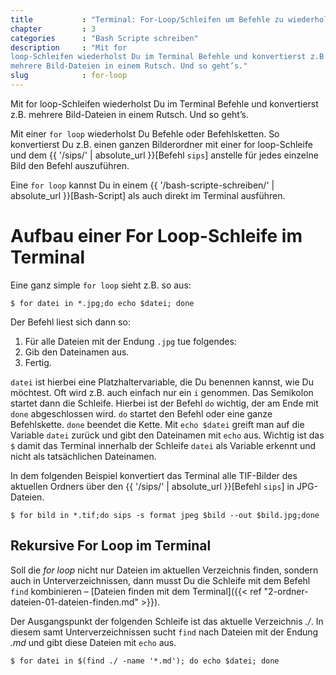 ```yaml
---
title           : "Terminal: For-Loop/Schleifen um Befehle zu wiederholen"
chapter         : 3
categories      : "Bash Scripte schreiben"
description     : "Mit for
loop-Schleifen wiederholst Du im Terminal Befehle und konvertierst z.B.
mehrere Bild-Dateien in einem Rutsch. Und so geht’s."
slug            : for-loop
---
```

Mit for loop-Schleifen wiederholst Du im Terminal Befehle und
konvertierst z.B. mehrere Bild-Dateien in einem Rutsch. Und so geht’s.
<!-- readmore -->

Mit einer `for loop` wiederholst Du Befehle oder Befehlsketten. So
konvertierst Du z.B. einen ganzen Bilderordner mit einer for
loop-Schleife und dem {{ '/sips/' | absolute\_url }}\[Befehl `sips`\]
anstelle für jedes einzelne Bild den Befehl auszuführen.

Eine `for loop` kannst Du in einem {{ '/bash-scripte-schreiben/' |
absolute\_url }}\[Bash-Script\] als auch direkt im Terminal ausführen.

# Aufbau einer For Loop-Schleife im Terminal

Eine ganz simple `for loop` sieht z.B. so aus:

    $ for datei in *.jpg;do echo $datei; done

Der Befehl liest sich dann so:

1.  Für alle Dateien mit der Endung `.jpg` tue folgendes:
2.  Gib den Dateinamen aus.
3.  Fertig.

`datei` ist hierbei eine Platzhaltervariable, die Du benennen kannst,
wie Du möchtest. Oft wird z.B. auch einfach nur ein `i` genommen. Das
Semikolon startet dann die Schleife. Hierbei ist der Befehl `do`
wichtig, der am Ende mit `done` abgeschlossen wird. `do` startet den
Befehl oder eine ganze Befehlskette. `done` beendet die Kette. Mit `echo
$datei` greift man auf die Variable `datei` zurück und gibt den
Dateinamen mit `echo` aus. Wichtig ist das `$` damit das Terminal
innerhalb der Schleife `datei` als Variable erkennt und nicht als
tatsächlichen Dateinamen.

In dem folgenden Beispiel konvertiert das Terminal alle TIF-Bilder des
aktuellen Ordners über den {{ '/sips/' | absolute\_url }}\[Befehl
`sips`\] in
    JPG-Dateien.

    $ for bild in *.tif;do sips -s format jpeg $bild --out $bild.jpg;done

## Rekursive For Loop im Terminal

Soll die _for loop_ nicht nur Dateien im aktuellen Verzeichnis finden, sondern auch in Unterverzeichnissen, dann musst Du die Schleife mit dem Befehl `find` kombinieren – [Dateien finden mit dem Terminal]({{< ref "2-ordner-dateien-01-dateien-finden.md" >}}).

Der Ausgangspunkt der folgenden Schleife ist das aktuelle Verzeichnis _./_. In diesem samt Unterverzeichnissen sucht `find` nach Dateien mit der Endung _.md_ und gibt diese Dateien mit `echo` aus.

    $ for datei in $(find ./ -name '*.md'); do echo $datei; done




